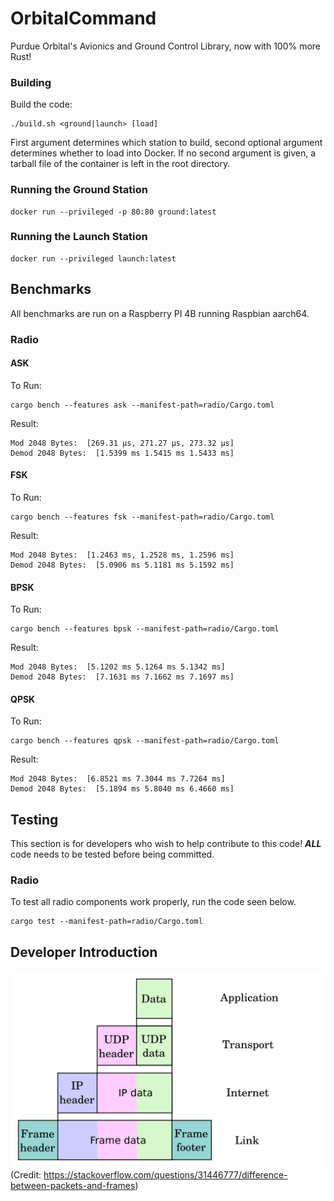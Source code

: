 # OrbitalCommand
Purdue Orbital's Avionics and Ground Control Library, now with 100% more Rust!

### Building
Build the code:
```shell
./build.sh <ground|launch> [load]
```

First argument determines which station to build, second optional argument determines whether to load into Docker. 
If no second argument is given, a tarball file of the container is left in the root directory.

### Running the Ground Station
```shell
docker run --privileged -p 80:80 ground:latest
```

### Running the Launch Station
```shell
docker run --privileged launch:latest
```

## Benchmarks

All benchmarks are run on a Raspberry PI 4B running Raspbian aarch64.

### Radio

#### ASK
To Run:
```shell
cargo bench --features ask --manifest-path=radio/Cargo.toml
```
Result:
```
Mod 2048 Bytes:  [269.31 µs, 271.27 µs, 273.32 µs]
Demod 2048 Bytes:  [1.5399 ms 1.5415 ms 1.5433 ms]
```

#### FSK
To Run:
```shell
cargo bench --features fsk --manifest-path=radio/Cargo.toml
```
Result:
```
Mod 2048 Bytes:  [1.2463 ms, 1.2528 ms, 1.2596 ms]
Demod 2048 Bytes:  [5.0906 ms 5.1181 ms 5.1592 ms]
```

#### BPSK
To Run:
```shell
cargo bench --features bpsk --manifest-path=radio/Cargo.toml
```
Result:
```
Mod 2048 Bytes:  [5.1202 ms 5.1264 ms 5.1342 ms]
Demod 2048 Bytes:  [7.1631 ms 7.1662 ms 7.1697 ms]
```

#### QPSK
To Run:
```shell
cargo bench --features qpsk --manifest-path=radio/Cargo.toml
```
Result:
```
Mod 2048 Bytes:  [6.8521 ms 7.3044 ms 7.7264 ms]
Demod 2048 Bytes:  [5.1894 ms 5.8040 ms 6.4660 ms]
```


## Testing

This section is for developers who wish to help contribute to this code! 
___ALL___ code needs to be tested before being committed.

### Radio

To test all radio components work properly, run the code seen below.

```shell
cargo test --manifest-path=radio/Cargo.toml
```

## Developer Introduction
![](./images/TCPModel.png) (Credit: https://stackoverflow.com/questions/31446777/difference-between-packets-and-frames)



